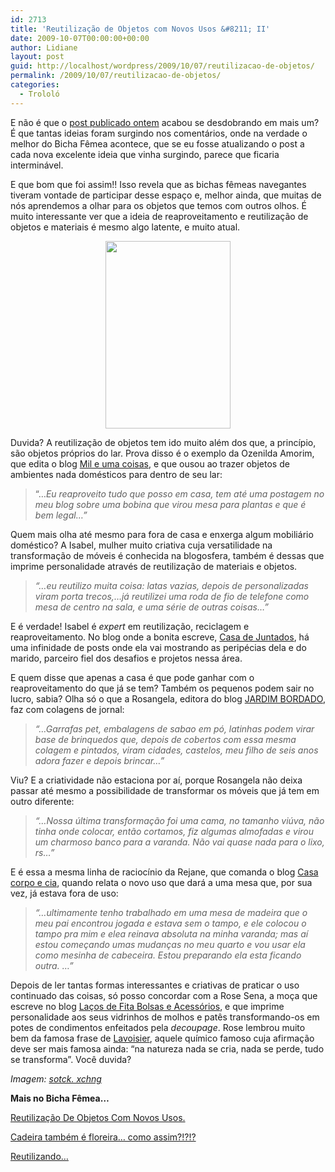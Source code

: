```yaml
---
id: 2713
title: 'Reutilização de Objetos com Novos Usos &#8211; II'
date: 2009-10-07T00:00:00+00:00
author: Lidiane
layout: post
guid: http://localhost/wordpress/2009/10/07/reutilizacao-de-objetos/
permalink: /2009/10/07/reutilizacao-de-objetos/
categories:
  - Trololó
---
```

E não é que o [post publicado ontem](http://www.trololodemulher.com.br/2009/10/06/reutilizacao-de-objetos-com-novos-usos/) acabou se desdobrando em mais um? É que tantas ideias foram surgindo nos comentários, onde na verdade o melhor do Bicha Fêmea acontece, que se eu fosse atualizando o post a cada nova excelente ideia que vinha surgindo, parece que ficaria interminável.

E que bom que foi assim!! Isso revela que as bichas fêmeas navegantes tiveram vontade de participar desse espaço e, melhor ainda, que muitas de nós aprendemos a olhar para os objetos que temos com outros olhos. É muito interessante ver que a ideia de reaproveitamento e reutilização de objetos e materiais é mesmo algo latente, e muito atual.

<p style="text-align: center;">
  <a href="http://www.trololodemulher.com.br/blog/wp-content/uploads/2010/07/garrafa-com-flor.jpg"><img class="size-medium wp-image-4992 aligncenter" title="SONY DSC" src="http://www.trololodemulher.com.br/blog/wp-content/uploads/2010/07/garrafa-com-flor-200x300.jpg" alt="" width="200" height="300" /></a>
</p>

Duvida? A reutilização de objetos tem ido muito além dos que, a princípio, são objetos próprios do lar. Prova disso é o exemplo da Ozenilda Amorim, que edita o blog <a href="http://mileumacoisasdanilda.blogspot.com/" target="_blank">Mil e uma coisas</a>, e que ousou ao trazer objetos de ambientes nada domésticos para dentro de seu lar:

> “…_Eu reaproveito tudo que posso em casa, tem até uma postagem no meu blog sobre uma bobina que virou mesa para plantas e que é bem legal…”_

Quem mais olha até mesmo para fora de casa e enxerga algum mobiliário doméstico? A Isabel, mulher muito criativa cuja versatilidade na transformação de móveis é conhecida na blogosfera, também é dessas que imprime personalidade através de reutilização de materiais e objetos.

> _“…eu reutilizo muita coisa: latas vazias, depois de personalizadas viram porta trecos,…já reutilizei uma roda de fio de telefone como mesa de centro na sala, e uma série de outras coisas…”_

E é verdade! Isabel é _expert_ em reutilização, reciclagem e reaproveitamento. No blog onde a bonita escreve, <a href="http://casadejuntados.blogspot.com/" target="_blank">Casa de Juntados</a>, há uma infinidade de posts onde ela vai mostrando as peripécias dela e do marido, parceiro fiel dos desafios e projetos nessa área.

E quem disse que apenas a casa é que pode ganhar com o reaproveitamento do que já se tem? Também os pequenos podem sair no lucro, sabia? Olha só o que a Rosangela, editora do blog <a href="http://jardimbordado-pintandoebordando.blogspot.com/" target="_blank">JARDIM BORDADO</a>, faz com colagens de jornal:

> _“…Garrafas pet, embalagens de sabao em pó, latinhas podem virar base de brinquedos que, depois de cobertos com essa mesma colagem e pintados, viram cidades, castelos, meu filho de seis anos adora fazer e depois brincar…”_

Viu? E a criatividade não estaciona por aí, porque Rosangela não deixa passar até mesmo a possibilidade de transformar os móveis que já tem em outro diferente:

> _“…Nossa última transformação foi uma cama, no tamanho viúva, não tinha onde colocar, então cortamos, fiz algumas almofadas e virou um charmoso banco para a varanda. Não vai quase nada para o lixo, rs…”_

E é essa a mesma linha de raciocínio da Rejane, que comanda o blog <a href="http://casacorpoecia.blogspot.com/" target="_blank">Casa corpo e cia</a>, quando relata o novo uso que dará a uma mesa que, por sua vez, já estava fora de uso:

> _“…ultimamente tenho trabalhado em uma mesa de madeira que o meu pai encontrou jogada e estava sem o tampo, e ele colocou o tampo pra mim e elea reinava absoluta na minha varanda; mas aí estou começando umas mudanças no meu quarto e vou usar ela como mesinha de cabeceira. Estou preparando ela esta ficando outra. …”_

Depois de ler tantas formas interessantes e criativas de praticar o uso continuado das coisas, só posso concordar com a Rose Sena, a moça que escreve no blog <a href="http://lacosdefitabolsaseacessorios.blogspot.com/" target="_blank">Laços de Fita Bolsas e Acessórios</a>, e que imprime personalidade aos seus vidrinhos de molhos e patês transformando-os em potes de condimentos enfeitados pela _decoupage_. Rose lembrou muito bem da famosa frase de <a href="http://pt.wikipedia.org/wiki/Lavoisier" target="_blank">Lavoisier</a>, aquele químico famoso cuja afirmação deve ser mais famosa ainda: “na natureza nada se cria, nada se perde, tudo se transforma”. Você duvida?

_Imagem: <a href="http://www.sxc.hu/" target="_blank">sotck. xchng</a>_

**Mais no Bicha Fêmea…**

[Reutilização De Objetos Com Novos Usos.](http://www.trololodemulher.com.br/2009/10/06/reutilizacao-de-objetos-com-novos-usos/)

[Cadeira também é floreira… como assim?!?!?](http://www.trololodemulher.com.br/2009/02/23/cadeira-tambm-floreira-como-assim/)

[Reutilizando…](http://www.trololodemulher.com.br/2009/01/28/reutilizando/)